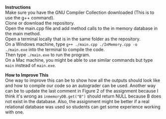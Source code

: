 **Instructions**  
Make sure you have the GNU Compiler Collection downloaded (This is to use the g++ command).  
Clone or download the repository.  
Open the main.cpp file and add method calls to the in memory database in the main method.  
Open a terminal locally that is in the same folder as the repository.  
On a Windows machine, type `g++ ./main.cpp ./InMemory.cpp -o ./main.exe` into the terminal to compile the code.  
Then type `./main.exe` to run the program.  
On a Mac machine, you might be able to use similar commands but type `main` instead of `main.exe`.  

**How to Improve This**  
One way to improve this can be to show how all the outputs should look like and how to compile our code so an autograder can be used. Another way can be to update the last comment in Figure 2 of the assignment because I think it's wrong as `inmemoryDB.get("B")` should return NULL because B does not exist in the database. Also, the assignment might be better if a real relational database was used so students can get some experience working with one.